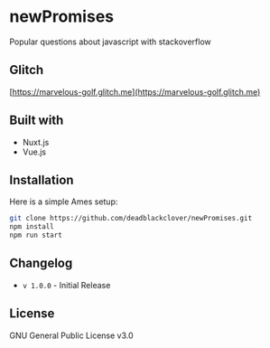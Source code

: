 # newPromises
Popular questions about javascript with stackoverflow
## Glitch
[https://marvelous-golf.glitch.me](https://marvelous-golf.glitch.me)
## Built with
* Nuxt.js
* Vue.js

## Installation
Here is a simple Ames setup:
```bash
git clone https://github.com/deadblackclover/newPromises.git
npm install
npm run start
```
## Changelog
* `v 1.0.0` - Initial Release

## License
GNU General Public License v3.0
